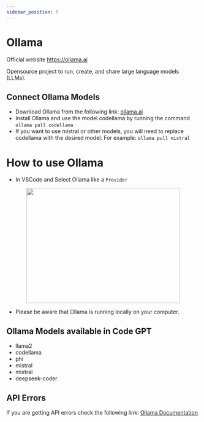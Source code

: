 ```yaml
---
sidebar_position: 5
---
```


# Ollama

Official website https://ollama.ai

Opensource project to run, create, and share large language models (LLMs).
## Connect Ollama Models
- Download Ollama from the following link: [ollama.ai](https://ollama.ai/)
- Install Ollama and use the model codellama by running the command ```ollama pull codellama```
- If you want to use mistral or other models, you will need to replace codellama with the desired model. For example: ```ollama pull mistral```

# How to use Ollama
- In VSCode and Select Ollama like a `Provider`
 
<p align="center">
      <img width="400" height="300" src="https://github.com/davila7/code-gpt-docs/assets/37567214/a5e3eda0-1609-44b4-bffb-a275ba2562b0" />
</p>
 
- Please be aware that Ollama is running locally on your computer.

## Ollama Models available in Code GPT
- llama2
- codellama
- phi
- mistral
- mixtral
- deepseek-coder

## API Errors
If you are getting API errors check the following link: [Ollama Documentation](https://ollama.ai/)
